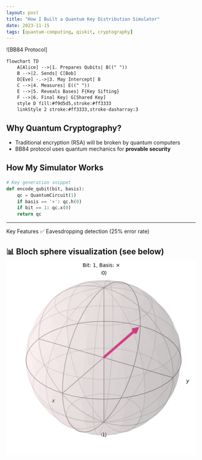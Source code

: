 ```yaml
---
layout: post
title: "How I Built a Quantum Key Distribution Simulator"
date: 2023-11-15
tags: [quantum-computing, qiskit, cryptography]
---
```


![BB84 Protocol]
```mermaid
flowchart TD
    A[Alice] -->|1. Prepares Qubits| B((" "))
    B -->|2. Sends| C[Bob]
    D[Eve] -.->|3. May Intercept| B
    C -->|4. Measures| E((" "))
    E -->|5. Reveals Bases| F{Key Sifting}
    F -->|6. Final Key| G[Shared Key]
    style D fill:#f9d5d5,stroke:#ff3333
    linkStyle 2 stroke:#ff3333,stroke-dasharray:3
```

## Why Quantum Cryptography?
- Traditional encryption (RSA) will be broken by quantum computers
- BB84 protocol uses quantum mechanics for **provable security**

## How My Simulator Works
```python
# Key generation snippet
def encode_qubit(bit, basis):
    qc = QuantumCircuit(1)
    if basis == '×': qc.h(0)
    if bit == 1: qc.x(0)
    return qc
```
---
Key Features
✅ Eavesdropping detection (25% error rate)

📊 Bloch sphere visualization (see below)
![Bloch Sphere](assets/bloch_sphere.png)
---
